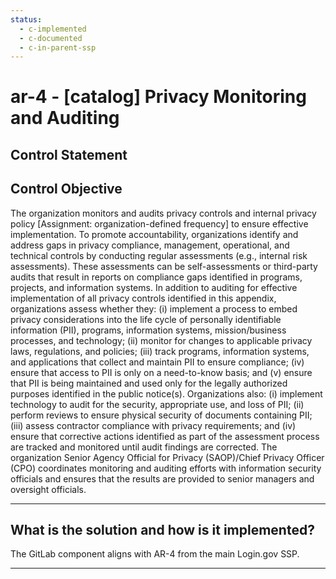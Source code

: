```yaml
---
status:
  - c-implemented
  - c-documented
  - c-in-parent-ssp
---
```


# ar-4 - \[catalog\] Privacy Monitoring and Auditing

## Control Statement

## Control Objective

The organization monitors and audits privacy controls and internal privacy policy [Assignment: organization-defined frequency] to ensure effective implementation.    To promote accountability, organizations identify and address gaps in privacy compliance, management, operational, and technical controls by conducting regular assessments (e.g., internal risk assessments). These assessments can be self-assessments or third-party audits that result in reports on compliance gaps identified in programs, projects, and information systems. In addition to auditing for effective implementation of all privacy controls identified in this appendix, organizations assess whether they: (i) implement a process to embed privacy considerations into the life cycle of personally identifiable information (PII), programs, information systems, mission/business processes, and technology; (ii) monitor for changes to applicable privacy laws, regulations, and policies; (iii) track programs, information systems, and applications that collect and maintain PII to ensure compliance; (iv) ensure that access to PII is only on a need-to-know basis; and (v) ensure that PII is being maintained and used only for the legally authorized purposes identified in the public notice(s).    Organizations also: (i) implement technology to audit for the security, appropriate use, and loss of PII; (ii) perform reviews to ensure physical security of documents containing PII; (iii) assess contractor compliance with privacy requirements; and (iv) ensure that corrective actions identified as part of the assessment process are tracked and monitored until audit findings are corrected. The organization Senior Agency Official for Privacy (SAOP)/Chief Privacy Officer (CPO) coordinates monitoring and auditing efforts with information security officials and ensures that the results are provided to senior managers and oversight officials.

______________________________________________________________________

## What is the solution and how is it implemented?

The GitLab component aligns with AR-4 from the main Login.gov SSP.

______________________________________________________________________
